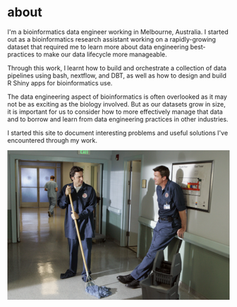 # about

I'm a bioinformatics data engineer working in Melbourne, Australia. I started
out as a bioinformatics research assistant working on a rapidly-growing dataset
that required me to learn more about data engineering best-practices to make our
data lifecycle more manageable.

Through this work, I learnt how to build and orchestrate a collection of
data pipelines using bash, nextflow, and DBT, as well as how to design and build
R Shiny apps for bioinformatics use.

The data engineering aspect of bioinformatics is often overlooked as it may not
be as exciting as the biology involved. But as our datasets grow in size,
it is important for us to consider how to more effectively manage that data and
to borrow and learn from data engineering practices in other industries.

I started this site to document interesting problems and useful solutions I've
encountered through my work.

!["janitor"](assets/img/7x4_JD_works_as_a_Janitor.webp)
